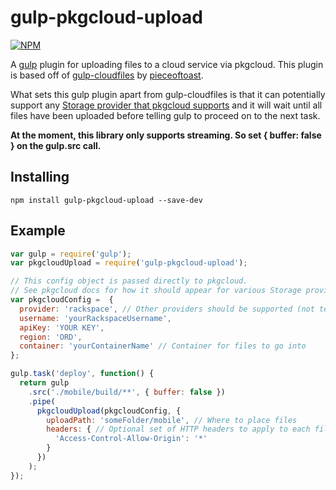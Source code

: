 # gulp-pkgcloud-upload
[![NPM](https://nodei.co/npm/gulp-pkgcloud-upload.png)](https://npmjs.org/package/gulp-pkgcloud-upload)


A [gulp](https://github.com/gulpjs/gulp) plugin for uploading files to a cloud service via pkgcloud. This plugin is based off of [gulp-cloudfiles](https://github.com/pieceoftoast/gulp-cloudfiles) by [pieceoftoast](https://github.com/pieceoftoast).

What sets this gulp plugin apart from gulp-cloudfiles is that it can potentially support any [Storage provider that pkgcloud supports](https://github.com/pkgcloud/pkgcloud#storage) and it will wait until all files have been uploaded before telling gulp to proceed on to the next task.

**At the moment, this library only supports streaming. So set { buffer: false } on the gulp.src call.**

## Installing
```
npm install gulp-pkgcloud-upload --save-dev
```

## Example
```javascript
var gulp = require('gulp');
var pkgcloudUpload = require('gulp-pkgcloud-upload');

// This config object is passed directly to pkgcloud.
// See pkgcloud docs for how it should appear for various Storage providers
var pkgcloudConfig =  {
  provider: 'rackspace', // Other providers should be supported (not tested)
  username: 'yourRackspaceUsername',
  apiKey: 'YOUR KEY',
  region: 'ORD',
  container: 'yourContainerName' // Container for files to go into
};

gulp.task('deploy', function() {
  return gulp
    .src('./mobile/build/**', { buffer: false })
    .pipe(
      pkgcloudUpload(pkgcloudConfig, {
        uploadPath: 'someFolder/mobile', // Where to place files
        headers: { // Optional set of HTTP headers to apply to each file
          'Access-Control-Allow-Origin': '*'
        }
      })
    );
});
```
